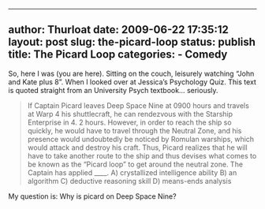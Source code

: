 --------------------------------------------------------------------------------
author: Thurloat
date: 2009-06-22 17:35:12
layout: post
slug: the-picard-loop
status: publish
title: The Picard Loop
categories:
    - Comedy
--------------------------------------------------------------------------------

So, here I was (you are here). Sitting on the couch, leisurely watching
“John and Kate plus 8”. When I looked over at Jessica’s Psychology Quiz.
This text is quoted straight from an University Psych textbook…
seriously.

> If Captain Picard leaves Deep Space Nine at 0900 hours and travels at
> Warp 4 his shuttlecraft, he can rendezvous with the Starship
> Enterprise in 4. 2 hours. However, in order to reach the ship so
> quickly, he would have to travel through the Neutral Zone, and his
> presence would undoubtedly be noticed by Romulan warships, which would
> attack and destroy his craft. Thus, Picard realizes that he will have
> to take another route to the ship and thus devises what comes to be
> known as the “Picard loop” to get around the neutral zone. The Captain
> has applied \_\_\_\_. A) crystallized intelligence ability B) an
> algorithm C) deductive reasoning skill D) means-ends analysis

My question is: Why is picard on Deep Space Nine?
